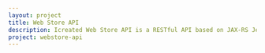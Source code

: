 ```yaml
---
layout: project
title: Web Store API
description: Icreated Web Store API is a RESTful API based on JAX-RS Jersey framework and integrated in Idempiere OSGI environment. It allows users to create and manage their business logic for Web Store.
project: webstore-api
---
```

